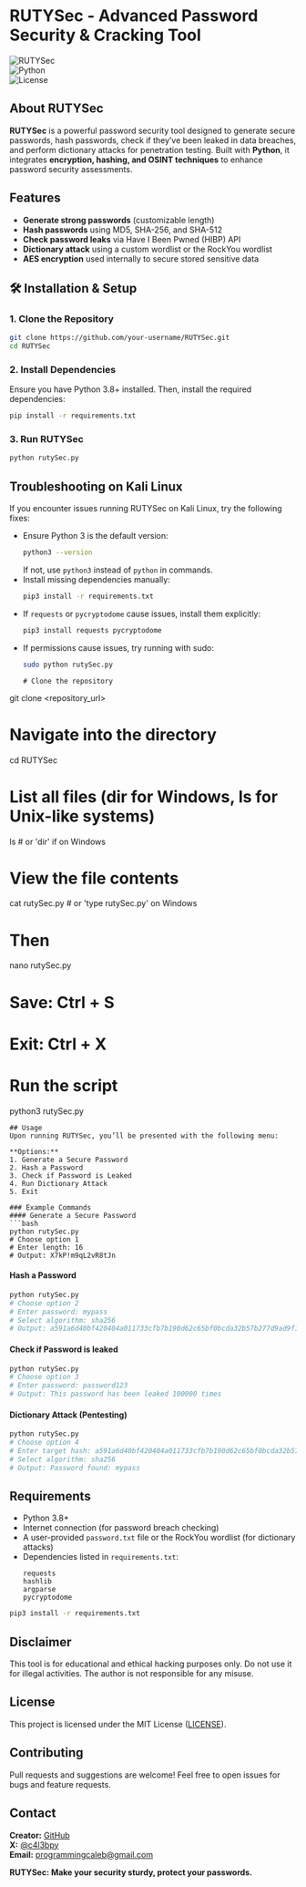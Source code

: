 # RUTYSec - Advanced Password Security & Cracking Tool

![RUTYSec](https://img.shields.io/badge/Security-Tool-blue?style=flat-square)  
![Python](https://img.shields.io/badge/Python-3.8%2B-blue)  
![License](https://img.shields.io/badge/License-MIT-green)  

## About RUTYSec
**RUTYSec** is a powerful password security tool designed to generate secure passwords, hash passwords, check if they’ve been leaked in data breaches, and perform dictionary attacks for penetration testing. Built with **Python**, it integrates **encryption, hashing, and OSINT techniques** to enhance password security assessments.

## Features
- **Generate strong passwords** (customizable length)
- **Hash passwords** using MD5, SHA-256, and SHA-512
- **Check password leaks** via Have I Been Pwned (HIBP) API
- **Dictionary attack** using a custom wordlist or the RockYou wordlist
- **AES encryption** used internally to secure stored sensitive data

## 🛠️ Installation & Setup

### **1. Clone the Repository**
```bash
git clone https://github.com/your-username/RUTYSec.git
cd RUTYSec
```

### **2. Install Dependencies**
Ensure you have Python 3.8+ installed. Then, install the required dependencies:
```bash
pip install -r requirements.txt
```

### **3. Run RUTYSec**
```bash
python rutySec.py
```

## Troubleshooting on Kali Linux
If you encounter issues running RUTYSec on Kali Linux, try the following fixes:
- Ensure Python 3 is the default version:
  ```bash
  python3 --version
  ```
  If not, use `python3` instead of `python` in commands.
- Install missing dependencies manually:
  ```bash
  pip3 install -r requirements.txt
  ```
- If `requests` or `pycryptodome` cause issues, install them explicitly:
  ```bash
  pip3 install requests pycryptodome
  ```
- If permissions cause issues, try running with sudo:
  ```bash
  sudo python rutySec.py
  ```
  ```
  # Clone the repository
git clone <repository_url>

# Navigate into the directory
cd RUTYSec

# List all files (dir for Windows, ls for Unix-like systems)
ls  # or 'dir' if on Windows

# View the file contents
cat rutySec.py  # or 'type rutySec.py' on Windows

# Then
nano rutySec.py
# Save: Ctrl + S
# Exit: Ctrl + X

# Run the script
python3 rutySec.py
```
## Usage
Upon running RUTYSec, you’ll be presented with the following menu:

**Options:**
1. Generate a Secure Password
2. Hash a Password
3. Check if Password is Leaked
4. Run Dictionary Attack
5. Exit

### Example Commands
#### Generate a Secure Password
```bash
python rutySec.py
# Choose option 1
# Enter length: 16
# Output: X7kP!m9qL2vR8tJn
```

#### Hash a Password
```bash
python rutySec.py
# Choose option 2
# Enter password: mypass
# Select algorithm: sha256
# Output: a591a6d40bf420404a011733cfb7b190d62c65bf0bcda32b57b277d9ad9f146e
```

#### Check if Password is leaked
```bash
python rutySec.py
# Choose option 3
# Enter password: password123
# Output: This password has been leaked 100000 times
```

#### Dictionary Attack (Pentesting)
```bash
python rutySec.py
# Choose option 4
# Enter target hash: a591a6d40bf420404a011733cfb7b190d62c65bf0bcda32b57b277d9ad9f146e
# Select algorithm: sha256
# Output: Password found: mypass
```

## Requirements
- Python 3.8+
- Internet connection (for password breach checking)
- A user-provided `password.txt` file or the RockYou wordlist (for dictionary attacks)
- Dependencies listed in `requirements.txt`:
  ```
  requests
  hashlib
  argparse
  pycryptodome
  ```

```bash
pip3 install -r requirements.txt
```

## Disclaimer
This tool is for educational and ethical hacking purposes only. Do not use it for illegal activities. The author is not responsible for any misuse.

## License
This project is licensed under the MIT License ([LICENSE](LICENSE)).

## Contributing
Pull requests and suggestions are welcome! Feel free to open issues for bugs and feature requests.

## Contact
**Creator:** [GitHub](https://github.com/caleb-elie)  
**X:** [@c4l3bpy](https://x.com/c4l3bpy)  
**Email:** programmingcaleb@gmail.com  

**RUTYSec: Make your security sturdy, protect your passwords.**

